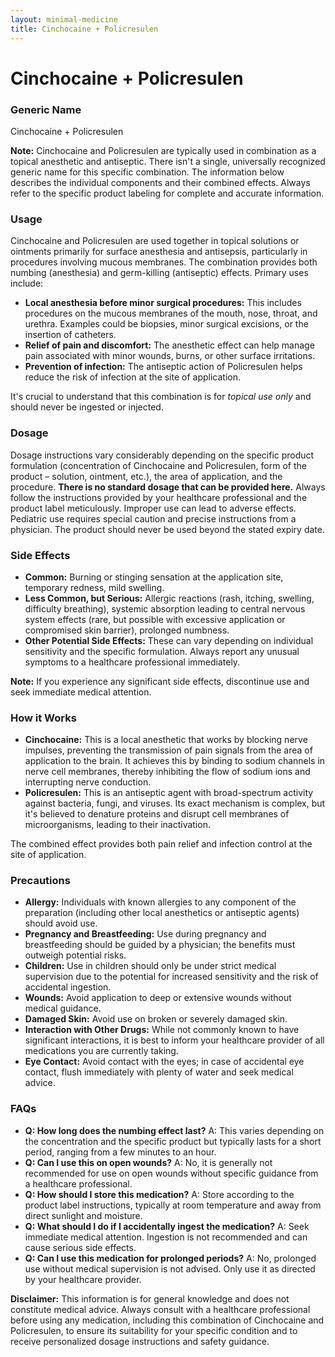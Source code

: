 ```yaml
---
layout: minimal-medicine
title: Cinchocaine + Policresulen
---
```


# Cinchocaine + Policresulen
### Generic Name
Cinchocaine + Policresulen

**Note:**  Cinchocaine and Policresulen are typically used in combination as a topical anesthetic and antiseptic.  There isn't a single, universally recognized generic name for this specific combination.  The information below describes the individual components and their combined effects.  Always refer to the specific product labeling for complete and accurate information.


### Usage

Cinchocaine and Policresulen are used together in topical solutions or ointments primarily for surface anesthesia and antisepsis, particularly in procedures involving mucous membranes.  The combination provides both numbing (anesthesia) and germ-killing (antiseptic) effects.  Primary uses include:

* **Local anesthesia before minor surgical procedures:** This includes procedures on the mucous membranes of the mouth, nose, throat, and urethra.  Examples could be biopsies, minor surgical excisions, or the insertion of catheters.
* **Relief of pain and discomfort:**  The anesthetic effect can help manage pain associated with minor wounds, burns, or other surface irritations.
* **Prevention of infection:**  The antiseptic action of Policresulen helps reduce the risk of infection at the site of application.

It's crucial to understand that this combination is for *topical use only* and should never be ingested or injected.


### Dosage

Dosage instructions vary considerably depending on the specific product formulation (concentration of Cinchocaine and Policresulen, form of the product – solution, ointment, etc.), the area of application, and the procedure.  **There is no standard dosage that can be provided here.**  Always follow the instructions provided by your healthcare professional and the product label meticulously.  Improper use can lead to adverse effects.  Pediatric use requires special caution and precise instructions from a physician.  The product should never be used beyond the stated expiry date.


### Side Effects

* **Common:** Burning or stinging sensation at the application site, temporary redness, mild swelling.
* **Less Common, but Serious:** Allergic reactions (rash, itching, swelling, difficulty breathing),  systemic absorption leading to central nervous system effects (rare, but possible with excessive application or compromised skin barrier), prolonged numbness.
* **Other Potential Side Effects:**  These can vary depending on individual sensitivity and the specific formulation.  Always report any unusual symptoms to a healthcare professional immediately.

**Note:** If you experience any significant side effects, discontinue use and seek immediate medical attention.


### How it Works

* **Cinchocaine:** This is a local anesthetic that works by blocking nerve impulses, preventing the transmission of pain signals from the area of application to the brain. It achieves this by binding to sodium channels in nerve cell membranes, thereby inhibiting the flow of sodium ions and interrupting nerve conduction.
* **Policresulen:** This is an antiseptic agent with broad-spectrum activity against bacteria, fungi, and viruses. Its exact mechanism is complex, but it's believed to denature proteins and disrupt cell membranes of microorganisms, leading to their inactivation.

The combined effect provides both pain relief and infection control at the site of application.


### Precautions

* **Allergy:**  Individuals with known allergies to any component of the preparation (including other local anesthetics or antiseptic agents) should avoid use.
* **Pregnancy and Breastfeeding:**  Use during pregnancy and breastfeeding should be guided by a physician; the benefits must outweigh potential risks.
* **Children:**  Use in children should only be under strict medical supervision due to the potential for increased sensitivity and the risk of accidental ingestion.
* **Wounds:** Avoid application to deep or extensive wounds without medical guidance.
* **Damaged Skin:**  Avoid use on broken or severely damaged skin.
* **Interaction with Other Drugs:**  While not commonly known to have significant interactions, it is best to inform your healthcare provider of all medications you are currently taking.
* **Eye Contact:** Avoid contact with the eyes; in case of accidental eye contact, flush immediately with plenty of water and seek medical advice.

### FAQs

* **Q: How long does the numbing effect last?**  A: This varies depending on the concentration and the specific product but typically lasts for a short period, ranging from a few minutes to an hour.
* **Q: Can I use this on open wounds?**  A: No, it is generally not recommended for use on open wounds without specific guidance from a healthcare professional.
* **Q: How should I store this medication?**  A:  Store according to the product label instructions, typically at room temperature and away from direct sunlight and moisture.
* **Q: What should I do if I accidentally ingest the medication?**  A: Seek immediate medical attention.  Ingestion is not recommended and can cause serious side effects.
* **Q: Can I use this medication for prolonged periods?**  A:  No, prolonged use without medical supervision is not advised.  Only use it as directed by your healthcare provider.


**Disclaimer:** This information is for general knowledge and does not constitute medical advice. Always consult with a healthcare professional before using any medication, including this combination of Cinchocaine and Policresulen, to ensure its suitability for your specific condition and to receive personalized dosage instructions and safety guidance.
